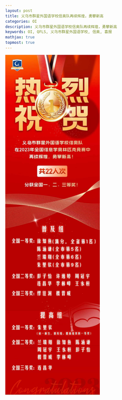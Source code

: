 ```yaml
---
layout: post
title: 义乌市群星外国语学校信奥队再续辉煌，勇攀新高
categories: OI
description: 义乌市群星外国语学校信奥队再续辉煌，勇攀新高
keywords: OI, QFLS, 义乌市群星外国语学校, 信奥, 喜报
mathjax: true
topmost: true
---
```


<img src="/images/posts/qfls-oi/喜报.jpg" width="300px">

